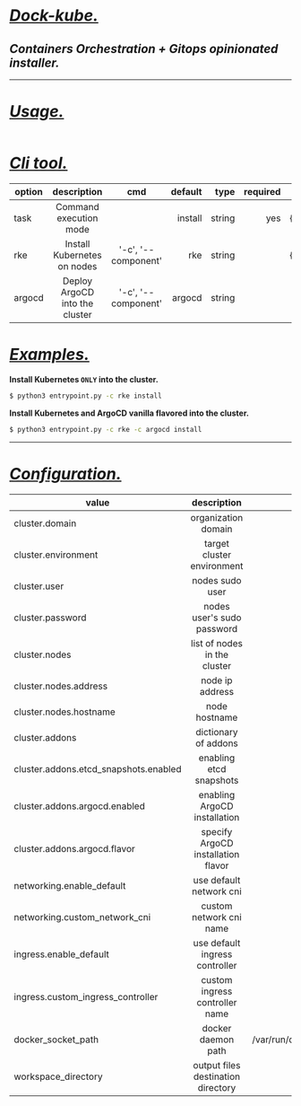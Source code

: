 # ***<ins>Dock-kube.</ins>***

## *Containers Orchestration + Gitops opinionated installer.*

---

# *<ins>Usage.</ins>*

```bash

```

# *<ins>Cli tool.</ins>*

| option |          description           |         cmd         | default |   type | required |          choices |
| ------ | :----------------------------: | :-----------------: | ------: | -----: | -------: | ---------------: |
| task   |     Command execution mode     |                     | install | string |      yes | {install,remove} |
| rke    |  Install Kubernetes on nodes   | '-c', '--component' |     rke | string |          | {install,remove} |
| argocd | Deploy ArgoCD into the cluster | '-c', '--component' |  argocd | string |          |                  |

# *<ins>Examples.</ins>*

**Install Kubernetes `ONLY` into the cluster.**

```bash
$ python3 entrypoint.py -c rke install
```

**Install Kubernetes and ArgoCD vanilla flavored into the cluster.**

```bash
$ python3 entrypoint.py -c rke -c argocd install
```

---


# *<ins>Configuration.</ins>*

| value                                 |            description             |              default |   type | required |
| ------------------------------------- | :--------------------------------: | -------------------: | -----: | -------: |
| cluster.domain                        |        organization domain         |          local.local | string |      yes |
| cluster.environment                   |     target cluster environment     |                  dev | string |      yes |
| cluster.user                          |          nodes sudo user           |                admin | string |      yes |
| cluster.password                      |     nodes user's sudo password     |                admin | string |      yes |
| cluster.nodes                         |    list of nodes in the cluster    |                   [] |   list |      yes |
| cluster.nodes.address                 |          node ip address           |                 None | string |      yes |
| cluster.nodes.hostname                |           node hostname            |              cluster | string |      yes |
| cluster.addons                        |        dictionary of addons        |                   {} |   dict |       no |
| cluster.addons.etcd_snapshots.enabled |      enabling etcd snapshots       |                False |   bool |       no |
| cluster.addons.argocd.enabled         |    enabling ArgoCD installation    |                False |   bool |       no |
| cluster.addons.argocd.flavor          | specify ArgoCD installation flavor |              vanilla | string |       no |
| networking.enable_default             |      use default network cni       |                False |   bool |       no |
| networking.custom_network_cni         |      custom network cni name       |                 None | string |       no |
| ingress.enable_default                |   use default ingress controller   |                False |   bool |       no |
| ingress.custom_ingress_controller     |   custom ingress controller name   |                nginx | string |       no |
| docker_socket_path                    |         docker daemon path         | /var/run/docker.sock | string |       no |
| workspace_directory                   | output files destination directory |            $HOME/rke | string |       no |